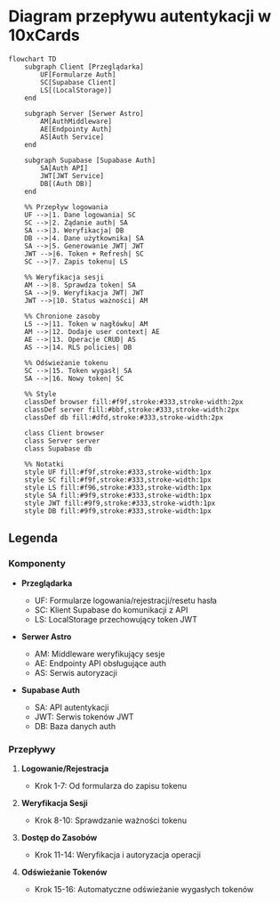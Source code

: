 # Diagram przepływu autentykacji w 10xCards

```mermaid
flowchart TD
    subgraph Client [Przeglądarka]
        UF[Formularze Auth]
        SC[Supabase Client]
        LS[(LocalStorage)]
    end

    subgraph Server [Serwer Astro]
        AM[AuthMiddleware]
        AE[Endpointy Auth]
        AS[Auth Service]
    end

    subgraph Supabase [Supabase Auth]
        SA[Auth API]
        JWT[JWT Service]
        DB[(Auth DB)]
    end

    %% Przepływ logowania
    UF -->|1. Dane logowania| SC
    SC -->|2. Żądanie auth| SA
    SA -->|3. Weryfikacja| DB
    DB -->|4. Dane użytkownika| SA
    SA -->|5. Generowanie JWT| JWT
    JWT -->|6. Token + Refresh| SC
    SC -->|7. Zapis tokenu| LS

    %% Weryfikacja sesji
    AM -->|8. Sprawdza token| SA
    SA -->|9. Weryfikacja JWT| JWT
    JWT -->|10. Status ważności| AM

    %% Chronione zasoby
    LS -->|11. Token w nagłówku| AM
    AM -->|12. Dodaje user context| AE
    AE -->|13. Operacje CRUD| AS
    AS -->|14. RLS policies| DB

    %% Odświeżanie tokenu
    SC -->|15. Token wygasł| SA
    SA -->|16. Nowy token| SC

    %% Style
    classDef browser fill:#f9f,stroke:#333,stroke-width:2px
    classDef server fill:#bbf,stroke:#333,stroke-width:2px
    classDef db fill:#dfd,stroke:#333,stroke-width:2px

    class Client browser
    class Server server
    class Supabase db

    %% Notatki
    style UF fill:#f9f,stroke:#333,stroke-width:1px
    style SC fill:#f9f,stroke:#333,stroke-width:1px
    style LS fill:#f96,stroke:#333,stroke-width:1px
    style SA fill:#9f9,stroke:#333,stroke-width:1px
    style JWT fill:#9f9,stroke:#333,stroke-width:1px
    style DB fill:#9f9,stroke:#333,stroke-width:1px
```

## Legenda

### Komponenty

- **Przeglądarka**

  - UF: Formularze logowania/rejestracji/resetu hasła
  - SC: Klient Supabase do komunikacji z API
  - LS: LocalStorage przechowujący token JWT

- **Serwer Astro**

  - AM: Middleware weryfikujący sesje
  - AE: Endpointy API obsługujące auth
  - AS: Serwis autoryzacji

- **Supabase Auth**
  - SA: API autentykacji
  - JWT: Serwis tokenów JWT
  - DB: Baza danych auth

### Przepływy

1. **Logowanie/Rejestracja**

   - Krok 1-7: Od formularza do zapisu tokenu

2. **Weryfikacja Sesji**

   - Krok 8-10: Sprawdzanie ważności tokenu

3. **Dostęp do Zasobów**

   - Krok 11-14: Weryfikacja i autoryzacja operacji

4. **Odświeżanie Tokenów**
   - Krok 15-16: Automatyczne odświeżanie wygasłych tokenów
